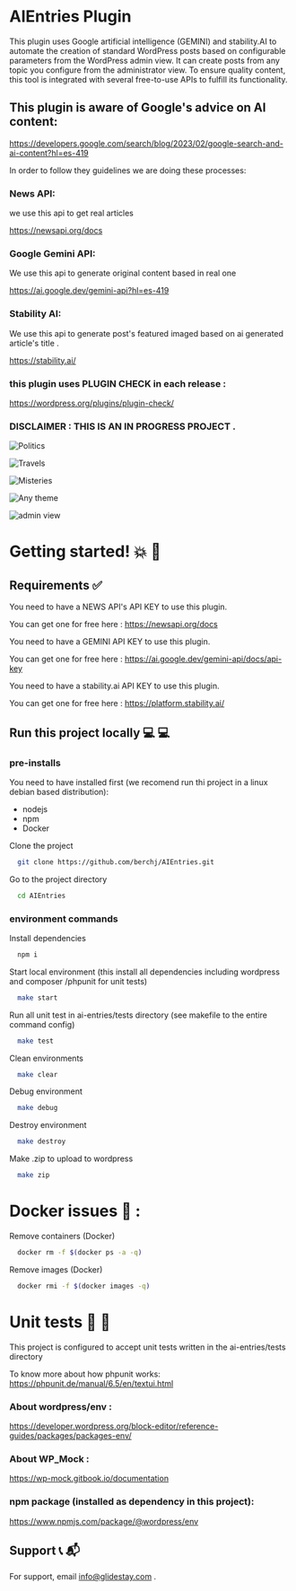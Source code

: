 
# AIEntries Plugin

This plugin uses Google artificial intelligence (GEMINI) and stability.AI to automate the creation of standard WordPress posts based on configurable parameters from the WordPress admin view. It can create posts from any topic you configure from the administrator view. To ensure quality content, this tool is integrated with several free-to-use APIs to fulfill its functionality.

## This plugin is aware of Google's advice on AI content: 
https://developers.google.com/search/blog/2023/02/google-search-and-ai-content?hl=es-419

In order to follow they guidelines we are doing these processes:

### News API:

we use this api to get real articles

https://newsapi.org/docs

### Google Gemini API:

We use this api to generate original content based in real one

https://ai.google.dev/gemini-api?hl=es-419

### Stability AI:

We use this api to generate post's featured imaged based on ai generated article's title .

https://stability.ai/


### this plugin uses PLUGIN CHECK in each release : 

https://wordpress.org/plugins/plugin-check/

### DISCLAIMER : THIS IS AN IN PROGRESS PROJECT .

![Politics](https://github.com/user-attachments/assets/a2685618-be5f-4cc2-aec6-b96636914aae)

![Travels](https://github.com/user-attachments/assets/00aa2883-488f-4057-a05d-f6e464fe51de)

![Misteries](https://github.com/user-attachments/assets/70c06b1c-1d35-40cb-839f-9aee4e2c249d)

![Any theme](https://github.com/user-attachments/assets/2e0e0e7d-03ad-4c82-a26c-5579fcca4fac)

![admin view](https://github.com/user-attachments/assets/7d7b8f00-fe92-41e3-b86b-b1259ffbe519)




# Getting started!  💥   🚀

## Requirements  ✅

You need to have a NEWS API's API KEY to use this plugin. 

You can get one for free here : https://newsapi.org/docs

You need to have a GEMINI API KEY to use this plugin. 

You can get one for free here : https://ai.google.dev/gemini-api/docs/api-key

You need to have a stability.ai API KEY to use this plugin. 

You can get one for free here : https://platform.stability.ai/

## Run this project locally  💻  💻

### pre-installs 

You need to have installed first (we recomend run thi project in a linux debian based distribution): 

* nodejs
* npm
* Docker


Clone the project

```bash
  git clone https://github.com/berchj/AIEntries.git
```

Go to the project directory

```bash
  cd AIEntries
```

### environment commands 

Install dependencies

```bash
  npm i
```

Start local environment (this install all dependencies including wordpress and composer /phpunit for unit tests)

```bash
  make start
```


Run all unit test in ai-entries/tests directory (see makefile to the entire command config)

```bash
  make test
```

Clean environments

```bash
  make clear
```

Debug environment

```bash
  make debug
```

Destroy environment

```bash
  make destroy
```

Make .zip to upload to wordpress

```bash
  make zip
```

# Docker issues  🐳 : 

Remove containers (Docker)

```bash
  docker rm -f $(docker ps -a -q)
```

Remove images (Docker)

```bash
  docker rmi -f $(docker images -q)
```

# Unit tests  💊 📄

This project is configured to accept unit tests written in the ai-entries/tests directory

To know more about how phpunit works: https://phpunit.de/manual/6.5/en/textui.html

### About wordpress/env : 

https://developer.wordpress.org/block-editor/reference-guides/packages/packages-env/

### About WP_Mock : 

https://wp-mock.gitbook.io/documentation

### npm package (installed as dependency in this project):

https://www.npmjs.com/package/@wordpress/env


## Support 📞 📬

For support, email info@glidestay.com .
